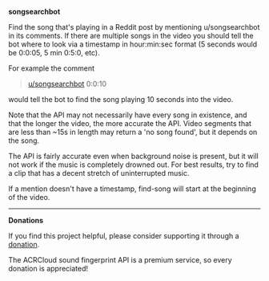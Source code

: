 **songsearchbot**

Find the song that's playing in a Reddit post by mentioning u/songsearchbot in its comments. If there are multiple songs in the video you should tell the bot where to look via a timestamp in hour:min:sec format (5 seconds would be 0:0:05, 5 min 0:5:0, etc). 

For example the comment 
>[u/songsearchbot](https://www.reddit.com/user/find-song) 0:0:10

would tell the bot to find the song playing 10 seconds into the video.

Note that the API may not necessarily have every song in existence, and that the longer the video, the more accurate the API. Video segments that are less than ~15s in length may return a 'no song found', but it depends on the song.

The API is fairly accurate even when background noise is present, but it will not work if the music is completely drowned out. For best results, try to find a clip that has a decent stretch of uninterrupted music.

If a mention doesn't have a timestamp, find-song will start at the beginning of the video.

***
**Donations**

If you find this project helpful, please consider supporting it through a [donation](https://ko-fi.com/findsong).

The ACRCloud sound fingerprint API is a premium service, so every donation is appreciated!
